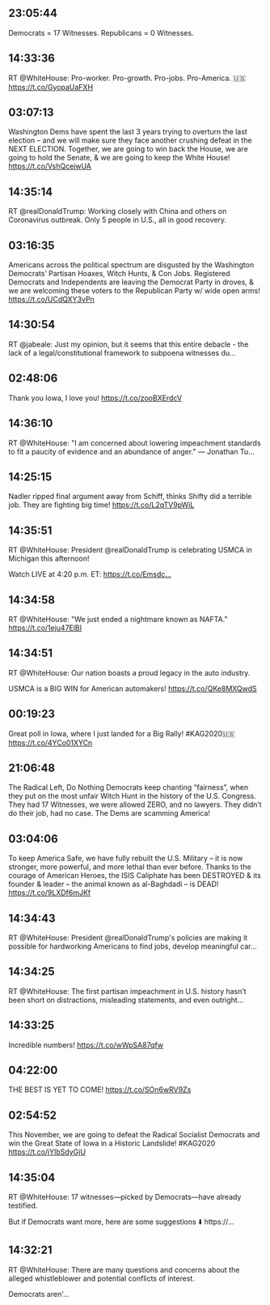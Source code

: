 ## 23:05:44
Democrats = 17 Witnesses. Republicans = 0 Witnesses.
## 14:33:36
RT @WhiteHouse: Pro-worker.
Pro-growth.
Pro-jobs.
Pro-America. 🇺🇸 https://t.co/GyopaUaFXH
## 03:07:13
Washington Dems have spent the last 3 years trying to overturn the last election – and we will make sure they face another crushing defeat in the NEXT ELECTION. Together, we are going to win back the House, we are going to hold the Senate, &amp; we are going to keep the White House! https://t.co/VshQceiwUA
## 14:35:14
RT @realDonaldTrump: Working closely with China and others on Coronavirus outbreak. Only 5 people in U.S., all in good recovery.
## 03:16:35
Americans across the political spectrum are disgusted by the Washington Democrats’ Partisan Hoaxes, Witch Hunts, &amp; Con Jobs. Registered Democrats and Independents are leaving the Democrat Party in droves, &amp; we are welcoming these voters to the Republican Party w/ wide open arms! https://t.co/UCdQXY3vPn
## 14:30:54
RT @jabeale: Just my opinion, but it seems that this entire debacle - the lack of a legal/constitutional framework to subpoena witnesses du…
## 02:48:06
Thank you Iowa, I love you! 
https://t.co/zooBXErdcV
## 14:36:10
RT @WhiteHouse: "I am concerned about lowering impeachment standards to fit a paucity of evidence and an abundance of anger." — Jonathan Tu…
## 14:25:15
Nadler ripped final argument away from Schiff, thinks Shifty did a terrible job. They are fighting big time! https://t.co/L2qTV9pWiL
## 14:35:51
RT @WhiteHouse: President @realDonaldTrump is celebrating USMCA in Michigan this afternoon!

Watch LIVE at 4:20 p.m. ET: https://t.co/Emsdc…
## 14:34:58
RT @WhiteHouse: "We just ended a nightmare known as NAFTA." https://t.co/1eju47ElBI
## 14:34:51
RT @WhiteHouse: Our nation boasts a proud legacy in the auto industry. 

USMCA is a BIG WIN for American automakers! https://t.co/QKe8MXQwdS
## 00:19:23
Great poll in Iowa, where I just landed for a Big Rally! #KAG2020🇺🇸 https://t.co/4YCo01XYCn
## 21:06:48
The Radical Left, Do Nothing Democrats keep chanting “fairness”, when they put on the most unfair Witch Hunt in the history of the U.S. Congress. They had 17 Witnesses, we were allowed ZERO, and no lawyers. They didn’t do their job, had no case. The Dems are scamming America!
## 03:04:06
To keep America Safe, we have fully rebuilt the U.S. Military – it is now stronger, more powerful, and more lethal than ever before. Thanks to the courage of American Heroes, the ISIS Caliphate has been DESTROYED &amp; its founder &amp; leader – the animal known as al-Baghdadi – is DEAD! https://t.co/9LXDf6mJKf
## 14:34:43
RT @WhiteHouse: President @realDonaldTrump's policies are making it possible for hardworking Americans to find jobs, develop meaningful car…
## 14:34:25
RT @WhiteHouse: The first partisan impeachment in U.S. history hasn’t been short on distractions, misleading statements, and even outright…
## 14:33:25
Incredible numbers! https://t.co/wWpSA87qfw
## 04:22:00
THE BEST IS YET TO COME! https://t.co/SOn6wRV9Zs
## 02:54:52
This November, we are going to defeat the Radical Socialist Democrats and win the Great State of Iowa in a Historic Landslide! #KAG2020 https://t.co/jYIbSdyGjU
## 14:35:04
RT @WhiteHouse: 17 witnesses—picked by Democrats—have already testified.

But if Democrats want more, here are some suggestions ⬇️ https://…
## 14:32:21
RT @WhiteHouse: There are many questions and concerns about the alleged whistleblower and potential conflicts of interest.

Democrats aren'…
